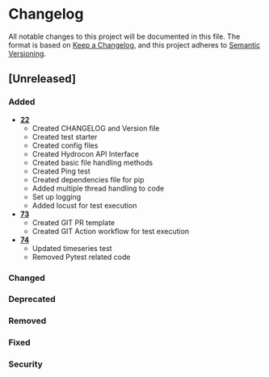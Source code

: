 # Changelog
All notable changes to this project will be documented in this file.
The format is based on [Keep a Changelog](http://keepachangelog.com/en/1.0.0/),
and this project adheres to [Semantic Versioning](https://semver.org/spec/v2.0.0.html).
## [Unreleased]
### Added
- **[22](https://github.com/podaac/hydrocron/issues/22)**
    - Created CHANGELOG and Version file
    - Created test starter
    - Created config files
    - Created Hydrocon API Interface
    - Created basic file handling methods
    - Created Ping test
    - Created dependencies file for pip
    - Added multiple thread handling to code
    - Set up logging
    - Added locust for test execution
- **[73](https://github.com/podaac/hydrocron/issues/73)**
    - Created GIT PR template
    - Created GIT Action workflow for test execution
- **[74](https://github.com/podaac/hydrocron/issues/74)**
    - Updated timeseries test
    - Removed Pytest related code
### Changed
### Deprecated
### Removed
### Fixed
### Security
